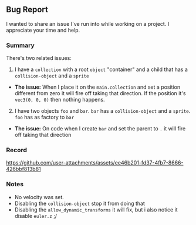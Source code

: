 ## Bug Report

I wanted to share an issue I've run into while working on a project. I appreciate your time and help.

### Summary

There's two related issues:




1. I have a `collection` with a root `object` "container" and a child that has a `collision-object` and a `sprite`

- **The issue:** When I place it on the `main.collection` and set a position different from zero it will fire off taking that direction. If the position it's `vec3(0, 0, 0)` then nothing happens.

2. I have two objects `foo` and `bar`. `bar` has a `collision-object` and a `sprite`. `foo` has as factory to `bar`

- **The issue:** On code when I create `bar` and set the parent to `.` it will fire off taking that direction

### Record

https://github.com/user-attachments/assets/ee46b201-fd37-4fb7-8666-426bbf813b81

### Notes

- No velocity was set.
- Disabling the `collision-object` stop it from doing that
- Disabling the `allow_dynamic_transforms` it will fix, but i also notice it disable `euler.z` ;/
